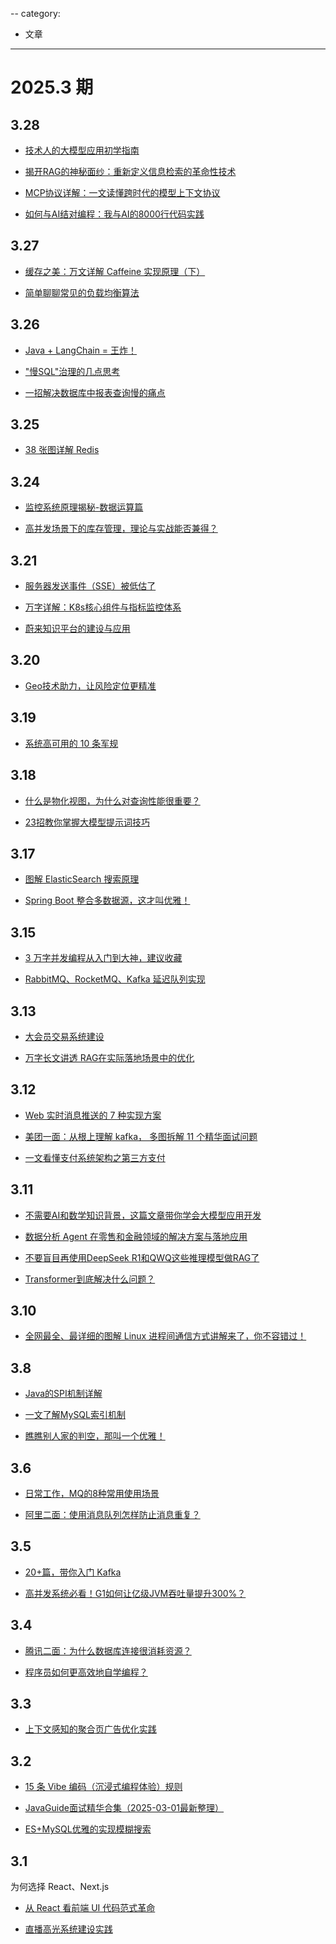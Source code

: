 --
category: 
- 文章
---

# 2025.3 期

<!-- more -->

## 3.28

- [技术人的大模型应用初学指南](https://mp.weixin.qq.com/s/NeR1yPdmK6Z1hZVLRSgxrQ)

- [揭开RAG的神秘面纱：重新定义信息检索的革命性技术](https://mp.weixin.qq.com/s/_tfc6qBIJkWXHe40lrbSbw)

- [MCP协议详解：一文读懂跨时代的模型上下文协议](https://mp.weixin.qq.com/s/1mwSSSHzkOrYUoaFdG0qJw)

- [如何与AI结对编程：我与AI的8000行代码实践](https://mp.weixin.qq.com/s/EFDZ4PIkbmA8CmImn3ua-g)

## 3.27

- [缓存之美：万文详解 Caffeine 实现原理（下）](https://mp.weixin.qq.com/s/oBm-WlVZ0rtKpOidvSyC9w)

- [简单聊聊常见的负载均衡算法](https://mp.weixin.qq.com/s?__biz=MzI2MzEwNTY3OQ==&mid=2648990193&idx=1&sn=5a626d9808931bc88d3363b779710251&chksm=f2503c11c527b507cae56c0ff172ab071ad9840e5a3dd8514be2fc29b34fdd254e008515d846&scene=58&subscene=0#rd)

## 3.26

- [Java + LangChain = 王炸！](https://mp.weixin.qq.com/s/n_89sQ_1XxnUvP4HKzgxhA)

- ["慢SQL"治理的几点思考](https://mp.weixin.qq.com/s/-OcciTrwcTGKAWdjJQY4_g)

- [一招解决数据库中报表查询慢的痛点](https://mp.weixin.qq.com/s/txh6pA5BXv9MK9nAbdw6Xw)

## 3.25

- [38 张图详解 Redis](https://mp.weixin.qq.com/s/JNM7YoXVuPJHnp2AKXAPtw)

## 3.24

- [监控系统原理揭秘-数据运算篇](https://juejin.cn/post/7485068571773960219)

- [高并发场景下的库存管理，理论与实战能否兼得？](https://juejin.cn/post/7484987385664782386)

## 3.21

- [服务器发送事件（SSE）被低估了](https://igorstechnoclub.com/server-sent-events-sse-are-underrated/)

- [万字详解：K8s核心组件与指标监控体系](https://mp.weixin.qq.com/s/jZCiQEKdMxZbuXmG7jdg-A)

- [蔚来知识平台的建设与应用](https://mp.weixin.qq.com/s/Q6Beo_Q9mR2TTZe1BPQaLg)

## 3.20

- [Geo技术助力，让风险定位更精准](https://mp.weixin.qq.com/s/eQRDSiqu7KB57bHmk6Kp-A)

## 3.19

- [系统高可用的 10 条军规](https://mp.weixin.qq.com/s/jp1m844wDzRjpxMR9dIC7A)

## 3.18

- [什么是物化视图，为什么对查询性能很重要？](https://chat2db-ai.com/resources/blog/materialized-views)

- [23招教你掌握大模型提示词技巧](https://mp.weixin.qq.com/s/ii7C_FhBIXdZfW09egHnIA)

## 3.17

- [图解 ElasticSearch 搜索原理](https://mp.weixin.qq.com/s/NN9tHdw1I-9Sa5BzQB9mWw)

- [Spring Boot 整合多数据源，这才叫优雅！](https://mp.weixin.qq.com/s/zYruJS6pWwHRqykf35p2iA)

## 3.15

- [3 万字并发编程从入门到大神，建议收藏](https://mp.weixin.qq.com/s/f7dWJgU7fsqiFa3sRAnt1Q)

- [RabbitMQ、RocketMQ、Kafka 延迟队列实现](https://mp.weixin.qq.com/s/lyxBex1vlRRzOqrpxFPYgA)

## 3.13

- [大会员交易系统建设](https://mp.weixin.qq.com/s/eqsERLDD0HaOhn7dVhD1ug)

- [万字长文讲透 RAG在实际落地场景中的优化](https://mp.weixin.qq.com/s/OybfApfw95KSfzuUvPd28A)

## 3.12

- [Web 实时消息推送的 7 种实现方案](https://mp.weixin.qq.com/s/Pwe8JFXUbUvUIpzE6PmZ6A)

- [美团一面：从根上理解 kafka， 多图拆解 11 个精华面试问题](https://mp.weixin.qq.com/s/scgniN2ZAXHZZG6e3Jqq0w)

- [一文看懂支付系统架构之第三方支付](https://mp.weixin.qq.com/s/SqqvYzhDEZbO2iTarrAMSQ)

## 3.11

- [不需要AI和数学知识背景，这篇文章带你学会大模型应用开发](https://mp.weixin.qq.com/s?__biz=MjM5ODYwMjI2MA==&mid=2649791944&idx=1&sn=9bd69fbe147a8e480158ee32348d88a6&chksm=becc0eb389bb87a5e59fc5c96747b8550cffd343b2996a7357b83cbc7125ec556b90d20301ec&scene=58&subscene=0#rd)

- [数据分析 Agent 在零售和金融领域的解决方案与落地应用](https://mp.weixin.qq.com/s/Purb3ie0J9DL5jmEacN9KQ)

- [不要盲目再使用DeepSeek R1和QWQ这些推理模型做RAG了](https://mp.weixin.qq.com/s?__biz=MzI2MzEwNTY3OQ==&mid=2648990149&idx=1&sn=1e0fa4faf49d76e3d7dc91195740e08a&chksm=f2503c25c527b5332e28a7f870737ba2fd32a2727f0073862fbe052b13a6ffe01728248c832f&scene=58&subscene=0#rd)

- [Transformer到底解决什么问题？](https://mp.weixin.qq.com/s/BxpWFwXFbpur_gTuzSEsSA)

## 3.10

- [全网最全、最详细的图解 Linux 进程间通信方式讲解来了，你不容错过！](https://mp.weixin.qq.com/s/lB5SUp88ta8ZkNvxuWfeCA)

## 3.8

- [Java的SPI机制详解](https://mp.weixin.qq.com/s/ybq4WRJhsMwa9qm4CZ5b4g)

- [一文了解MySQL索引机制](https://juejin.cn/post/7478564737317601315)

- [瞧瞧别人家的判空，那叫一个优雅！](https://mp.weixin.qq.com/s/5Na_Vm-rn_Cq0TA893W-JA)

## 3.6

- [日常工作，MQ的8种常用使用场景](https://mp.weixin.qq.com/s/BdGVpOjCZWYhIBWGJerxug)

- [阿里二面：使用消息队列怎样防止消息重复？](https://mp.weixin.qq.com/s/TYIAymB4Ergi2YsEY_ZefQ)

## 3.5

- [20+篇，带你入门 Kafka](https://mp.weixin.qq.com/s/-6bczuWq8vrQt_V4tQyFzQ)

- [高并发系统必看！G1如何让亿级JVM吞吐量提升300%？](https://mp.weixin.qq.com/s/uE8E90d_RAZXdHoGCNQC9Q)

## 3.4

- [腾讯二面：为什么数据库连接很消耗资源？](https://mp.weixin.qq.com/s/5KrxhFwQ1tvDcqith1cWxQ)

- [程序员如何更高效地自学编程？](https://mp.weixin.qq.com/s/lfnoqG6S1_yIk7ODDowaaQ)

## 3.3

- [上下文感知的聚合页广告优化实践](https://tech.meituan.com/2025/03/02/context-enhanced-learning-for-intelligent-marketing.html)

## 3.2

- [ 15 条 Vibe 编码（沉浸式编程体验）规则](https://mp.weixin.qq.com/s/-3UoZ_03MZa3NHqS86eR5g)

- [JavaGuide面试精华合集（2025-03-01最新整理）](https://mp.weixin.qq.com/s?__biz=Mzg2OTA0Njk0OA==&mid=2247548324&idx=1&sn=4798ecb54a68c4c8012d3f150aa956e6&chksm=cf044ef8061d30a095bc8ef7174e1556ea817b7d97755be2c9c87913f6b2fe2592d5a73f9f54&mpshare=1&scene=23&srcid=0302gBBgkLgaRNVG6ItD5UHY&sharer_shareinfo=cea4576d95f795d8781883835ea70471&sharer_shareinfo_first=d5114e6cfc61b8a2cc6d3af8613be3e9#rd)

- [ES+MySQL优雅的实现模糊搜索](https://mp.weixin.qq.com/s/Bqp1aPFK4npwev_6rFM6kg)

## 3.1

为何选择 React、Next.js
- [从 React 看前端 UI 代码范式革命](https://mp.weixin.qq.com/s/oNsBwfq-CAvIHmrU36-h0g)

- [直播高光系统建设实践](https://mp.weixin.qq.com/s/6JCc_mZhn17YOBvk0svsBw)
